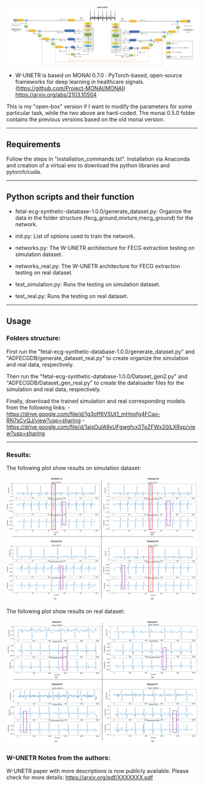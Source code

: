 ![W-UNETR-pipeline](images/full_pipeline.png)
- W-UNETR is based on MONAI 0.7.0 : PyTorch-based, open-source frameworks for deep learning in healthcare signals. 
(https://github.com/Project-MONAI/MONAI)
https://arxiv.org/abs/2103.10504

This is my "open-box" version if I want to modify the parameters for some particular task, while the two above are hard-coded. The monai 0.5.0 folder contains the previous versions based on the old monai version.

*******************************************************************************
## Requirements
Follow the steps in "installation_commands.txt". Installation via Anaconda and creation of a virtual env to download the python libraries and pytorch/cuda.
*******************************************************************************
## Python scripts and their function

- fetal-ecg-synthetic-database-1.0.0/generate_dataset.py: Organize the data in the folder structure (fecg_ground,mixture,mecg_ground) for the network. 

- init.py: List of options used to train the network. 

- networks.py: The W-UNETR architecture for FECG extraction testing on simulation dataset.
- networks_real.py: The W-UNETR architecture for FECG extraction testing on real dataset.


- test_simulation.py: Runs the testing on simulation dataset.
- test_real.py: Runs the testing on real dataset.


*******************************************************************************
## Usage
### Folders structure:

First run the "fetal-ecg-synthetic-database-1.0.0/generate_dataset.py" and "ADFECGDB/generate_dataset_real.py" to create organize the simulation and real data, respectively.

Then run the "fetal-ecg-synthetic-database-1.0.0/Dataset_gen2.py" and "ADFECGDB/Dataset_gen_real.py" to create the dataloader files for the simulation and real data, respectively.

Finally, download the trained simulation and real corresponding models from the following links:
-https://drive.google.com/file/d/1g3off6VSUt1_mHnofg4FCao-RN7sCvQJ/view?usp=sharing
-https://drive.google.com/file/d/1ajsOulA9xUFgwgfvx3TeZFWx20iLXRxp/view?usp=sharing
*******************************************************************************
### Results:

The following plot show results on simulation dataset:

![Image](images/synthetic_results.png)

The following plot show results on real dataset:

![Image1](images/real_results.png)

### W-UNETR Notes from the authors:

W-UNETR paper with more descriptions is now publicly available. Please check for more details:
https://arxiv.org/pdf/XXXXXXX.pdf

